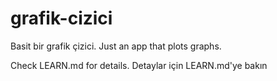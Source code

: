 # grafik-cizici
Basit bir grafik çizici.
Just an app that plots graphs.


Check LEARN.md for details.
Detaylar için LEARN.md'ye bakın